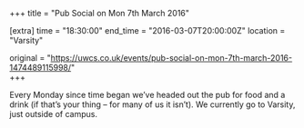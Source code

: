 +++
title = "Pub Social on Mon 7th March 2016"

[extra]
time = "18:30:00"
end_time = "2016-03-07T20:00:00Z"
location = "Varsity"

original = "https://uwcs.co.uk/events/pub-social-on-mon-7th-march-2016-1474489115998/"    
+++

Every Monday since time began we’ve headed out the pub for food and a drink (if that’s your thing – for many of us it isn’t). We currently go to Varsity, just outside of campus.

